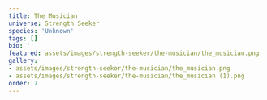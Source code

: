 ```yaml
---
title: The Musician
universe: Strength Seeker
species: 'Unknown'
tags: []
bio: ''
featured: assets/images/strength-seeker/the-musician/the_musician.png
gallery:
- assets/images/strength-seeker/the-musician/the_musician.png
- assets/images/strength-seeker/the-musician/the_musician (1).png
order: 7
---
```

